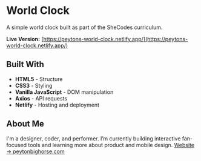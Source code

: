 # World Clock
A simple world clock built as part of the SheCodes curriculum.

**Live Version:** [https://peytons-world-clock.netlify.app/](https://peytons-world-clock.netlify.app/)

## Built With

- **HTML5** - Structure  
- **CSS3** - Styling 
- **Vanilla JavaScript** - DOM manipulation
- **Axios** - API requests  
- **Netlify** - Hosting and deployment  

## About Me

I'm a designer, coder, and performer. I’m currently building interactive fan-focused tools and learning more about product and mobile design.
[Website → peytonbighorse.com](https://www.peytonbighorse.com)




